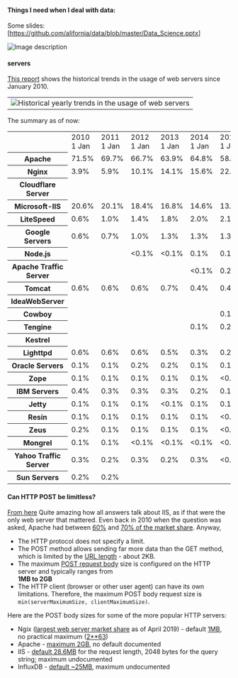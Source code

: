 #### Things I need when I deal with data:

Some slides: [https://github.com/alifornia/data/blob/master/Data_Science.pptx]

![Image description](https://github.com/alifornia/data/blob/master/ml_map.png)


#### servers

[This report](https://w3techs.com/technologies/history_overview/web_server/ms/y) shows the historical trends in the usage of web servers since January 2010. 


<table class="minimal"><tbody><tr><td><img src="https://w3techs.com/diagram/history_overview/web_server/ms/y" alt="Historical yearly trends in the usage of web servers"></td></tr></tbody></table>

The summary as of now:

<table class="hist"><tbody><tr><td></td><td>2010<br> 1 Jan</td><td>2011<br> 1 Jan</td><td>2012<br> 1 Jan</td><td>2013<br> 1 Jan</td><td>2014<br> 1 Jan</td><td>2015<br> 1 Jan</td><td>2016<br> 1 Jan</td><td>2017<br> 1 Jan</td><td>2018<br> 1 Jan</td><td>2019<br> 1 Jan</td><td>2019<br> 7 Oct</td></tr><tr><th>Apache</th><td>71.5%</td><td>69.7%</td><td>66.7%</td><td>63.9%</td><td>64.8%</td><td>58.8%</td><td>55.5%</td><td>50.9%</td><td>47.8%</td><td>44.6%</td><td>44.0%</td></tr><tr><th>Nginx</th><td>3.9%</td><td>5.9%</td><td>10.1%</td><td>14.1%</td><td>15.6%</td><td>22.9%</td><td>26.7%</td><td>32.1%</td><td>36.4%</td><td>40.7%</td><td>30.7%</td></tr><tr><th>Cloudflare Server</th><td></td><td></td><td></td><td></td><td></td><td></td><td></td><td></td><td></td><td></td><td>11.2%</td></tr><tr><th>Microsoft-IIS</th><td>20.6%</td><td>20.1%</td><td>18.4%</td><td>16.8%</td><td>14.6%</td><td>13.3%</td><td>12.4%</td><td>11.6%</td><td>10.5%</td><td>9.0%</td><td>8.2%</td></tr><tr><th>LiteSpeed</th><td>0.6%</td><td>1.0%</td><td>1.4%</td><td>1.8%</td><td>2.0%</td><td>2.1%</td><td>2.3%</td><td>2.3%</td><td>3.1%</td><td>3.7%</td><td>4.7%</td></tr><tr><th>Google Servers</th><td>0.6%</td><td>0.7%</td><td>1.0%</td><td>1.3%</td><td>1.3%</td><td>1.3%</td><td>1.4%</td><td>1.3%</td><td>1.0%</td><td>0.9%</td><td>1.0%</td></tr><tr><th>Node.js</th><td></td><td></td><td>&lt;0.1%</td><td>&lt;0.1%</td><td>0.1%</td><td>0.1%</td><td>0.2%</td><td>0.2%</td><td>0.4%</td><td>0.6%</td><td>0.7%</td></tr><tr><th>Apache Traffic Server</th><td></td><td></td><td></td><td></td><td>&lt;0.1%</td><td>0.2%</td><td>0.2%</td><td>0.3%</td><td>0.3%</td><td>0.4%</td><td>0.5%</td></tr><tr><th>Tomcat</th><td>0.6%</td><td>0.6%</td><td>0.6%</td><td>0.7%</td><td>0.4%</td><td>0.4%</td><td>0.5%</td><td>0.6%</td><td>0.5%</td><td>0.4%</td><td>0.2%</td></tr><tr><th>IdeaWebServer</th><td></td><td></td><td></td><td></td><td></td><td></td><td>0.3%</td><td>0.3%</td><td>0.3%</td><td>0.3%</td><td>0.2%</td></tr><tr><th>Cowboy</th><td></td><td></td><td></td><td></td><td></td><td>0.1%</td><td>0.1%</td><td>0.1%</td><td>0.1%</td><td>0.1%</td><td>0.1%</td></tr><tr><th>Tengine</th><td></td><td></td><td></td><td></td><td>0.1%</td><td>0.2%</td><td>0.1%</td><td>0.1%</td><td>0.2%</td><td>0.1%</td><td>0.1%</td></tr><tr><th>Kestrel</th><td></td><td></td><td></td><td></td><td></td><td></td><td></td><td></td><td>&lt;0.1%</td><td>0.1%</td><td>0.1%</td></tr><tr><th>Lighttpd</th><td>0.6%</td><td>0.6%</td><td>0.6%</td><td>0.5%</td><td>0.3%</td><td>0.2%</td><td>0.1%</td><td>0.1%</td><td>0.1%</td><td>0.1%</td><td>&lt;0.1%</td></tr><tr><th>Oracle Servers</th><td>0.1%</td><td>0.1%</td><td>0.2%</td><td>0.2%</td><td>0.1%</td><td>0.1%</td><td>0.1%</td><td>0.1%</td><td>&lt;0.1%</td><td>&lt;0.1%</td><td>&lt;0.1%</td></tr><tr><th>Zope</th><td>0.1%</td><td>0.1%</td><td>0.1%</td><td>0.1%</td><td>0.1%</td><td>&lt;0.1%</td><td>&lt;0.1%</td><td>&lt;0.1%</td><td>&lt;0.1%</td><td>&lt;0.1%</td><td>&lt;0.1%</td></tr><tr><th>IBM Servers</th><td>0.4%</td><td>0.3%</td><td>0.3%</td><td>0.3%</td><td>0.2%</td><td>0.1%</td><td>0.1%</td><td>0.1%</td><td>&lt;0.1%</td><td>&lt;0.1%</td><td>&lt;0.1%</td></tr><tr><th>Jetty</th><td>0.1%</td><td>0.1%</td><td>0.1%</td><td>&lt;0.1%</td><td>0.1%</td><td>0.1%</td><td>&lt;0.1%</td><td>&lt;0.1%</td><td>&lt;0.1%</td><td>&lt;0.1%</td><td>&lt;0.1%</td></tr><tr><th>Resin</th><td>0.1%</td><td>0.1%</td><td>0.1%</td><td>0.1%</td><td>0.1%</td><td>&lt;0.1%</td><td>&lt;0.1%</td><td>&lt;0.1%</td><td>&lt;0.1%</td><td>&lt;0.1%</td><td>&lt;0.1%</td></tr><tr><th>Zeus</th><td>0.2%</td><td>0.1%</td><td>0.1%</td><td>0.1%</td><td>0.1%</td><td>&lt;0.1%</td><td>&lt;0.1%</td><td>&lt;0.1%</td><td>&lt;0.1%</td><td>&lt;0.1%</td><td>&lt;0.1%</td></tr><tr><th>Mongrel</th><td>0.1%</td><td>0.1%</td><td>&lt;0.1%</td><td>&lt;0.1%</td><td>&lt;0.1%</td><td>&lt;0.1%</td><td>&lt;0.1%</td><td>&lt;0.1%</td><td>&lt;0.1%</td><td>&lt;0.1%</td><td>&lt;0.1%</td></tr><tr><th>Yahoo Traffic Server</th><td>0.3%</td><td>0.2%</td><td>0.3%</td><td>0.2%</td><td>0.3%</td><td>&lt;0.1%</td><td>&lt;0.1%</td><td>&lt;0.1%</td><td>&lt;0.1%</td><td>&lt;0.1%</td><td></td></tr><tr><th>Sun Servers</th><td>0.2%</td><td>0.2%</td><td></td><td></td><td></td><td></td><td></td><td></td><td></td><td></td><td></td></tr></tbody></table>


#### Can HTTP POST be limitless?

[From here](https://stackoverflow.com/a/55998160/5199427) Quite amazing how all answers talk about IIS, as if that were the only web server that mattered. Even back in 2010 when the question was asked, Apache had between [60%](https://news.netcraft.com/archives/2010/12/01/december-2010-web-server-survey.html) and [70% of the market share](https://w3techs.com/technologies/history_overview/web_server/ms/y). Anyway,

* The HTTP protocol does not specify a limit.
* The POST method allows sending far more data than the GET method, which is limited by the [URL length](https://stackoverflow.com/questions/417142/what-is-the-maximum-length-of-a-url-in-different-browsers) - about 2KB.
* The maximum [POST request body](https://stackoverflow.com/questions/14551194/how-are-parameters-sent-in-an-http-post-request) size is configured on the HTTP server and typically ranges from  
 **1MB to 2GB**
* The HTTP client (browser or other user agent) can have its own limitations. Therefore, the maximum POST body request size is `min(serverMaximumSize, clientMaximumSize)`.


Here are the POST body sizes for some of the more popular HTTP servers:

* Ngix ([largest web server market share](https://news.netcraft.com/archives/2019/04/22/april-2019-web-server-survey.html) as of April 2019) - default [1MB](https://stackoverflow.com/questions/28476643/default-nginx-client-max-body-size/28476755#28476755), no practical maximum ([2**63](https://stackoverflow.com/questions/28476643/default-nginx-client-max-body-size/28476755?noredirect=1#comment98741319_28476755))
* Apache - [maximum 2GB](https://httpd.apache.org/docs/2.4/mod/core.html#limitrequestbody), no default documented
* IIS - [default 28.6MB](https://docs.microsoft.com/en-us/iis/configuration/system.webserver/security/requestfiltering/requestlimits/#attributes) for the request length, 2048 bytes for the query string; maximum undocumented
* InfluxDB - [default ~25MB](https://docs.influxdata.com/influxdb/latest/administration/config/#max-body-size-25000000), maximum undocumented

